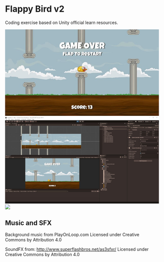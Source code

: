 # Flappy Bird v2
Coding exercise based on Unity official learn resources.

<img src="demo/FlappyBird.jpg" width="600">
<br>
<img src="demo/FlappyBirdUnity.jpg" width="600">
<br>
<img src="demo/FlappyBird.gif" width="600">

## Music and SFX
Background music from PlayOnLoop.com
Licensed under Creative Commons by Attribution 4.0

SoundFX from: http://www.superflashbros.net/as3sfxr/
Licensed under Creative Commons by Attribution 4.0
